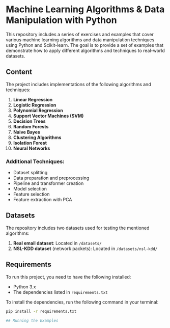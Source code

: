 # Machine Learning Algorithms & Data Manipulation with Python

This repository includes a series of exercises and examples that cover various machine learning algorithms and data manipulation techniques using Python and Scikit-learn. The goal is to provide a set of examples that demonstrate how to apply different algorithms and techniques to real-world datasets.

## Content

The project includes implementations of the following algorithms and techniques:

1. **Linear Regression**
2. **Logistic Regression**
3. **Polynomial Regression**
4. **Support Vector Machines (SVM)**
5. **Decision Trees**
6. **Random Forests**
7. **Naive Bayes**
8. **Clustering Algorithms**
9. **Isolation Forest**
10. **Neural Networks**

### Additional Techniques:

- Dataset splitting
- Data preparation and preprocessing
- Pipeline and transformer creation
- Model selection
- Feature selection
- Feature extraction with PCA

## Datasets

The repository includes two datasets used for testing the mentioned algorithms:

1. **Real email dataset**: Located in `/datasets/`
2. **NSL-KDD dataset** (network packets): Located in `/datasets/nsl-kdd/`

## Requirements

To run this project, you need to have the following installed:

- Python 3.x
- The dependencies listed in `requirements.txt`

To install the dependencies, run the following command in your terminal:

```bash
pip install -r requirements.txt

## Running the Examples
